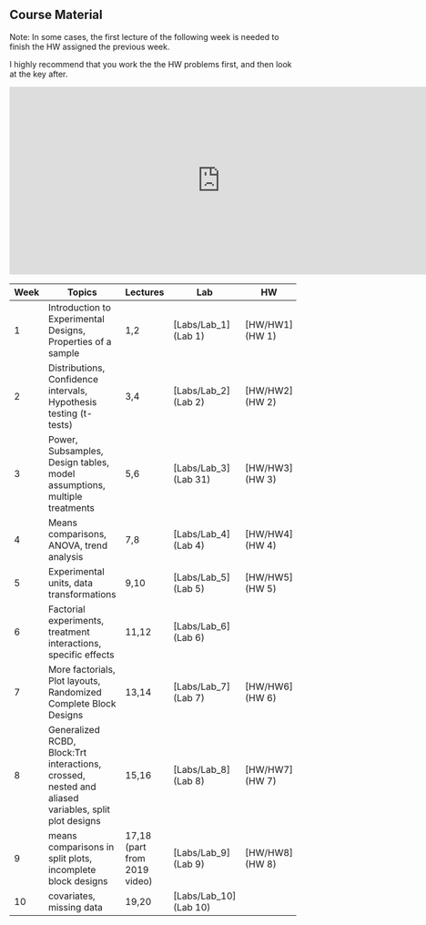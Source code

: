## Course Material

Note: In some cases, the first lecture of the following week is needed to finish the HW assigned the previous week. 

I highly recommend that you work the the HW problems first, and then look at the key after. 

<iframe src="https://www.kaltura.com/p/1770401/sp/177040100/embedIframeJs/uiconf_id/24976411/partner_id/1770401/widget_id/0_yrtz9g1b?iframeembed=true&playerId=kaltura_player_&flashvars[playlistAPI.kpl0Id]=0_pzw7unv8&flashvars[ks]=&&flashvars[imageDefaultDuration]=30&flashvars[mediaProtocol]=rtmp&flashvars[streamerType]=rtmp&flashvars[streamerUrl]=rtmp://www.kaltura.com:1935&flashvars[rtmpFlavors]=1&flashvars[localizationCode]=en&flashvars[leadWithHTML5]=true&flashvars[nextPrevBtn.plugin]=true&flashvars[sideBarContainer.plugin]=true&flashvars[sideBarContainer.position]=left&flashvars[sideBarContainer.clickToClose]=true&flashvars[chapters.plugin]=true&flashvars[chapters.layout]=vertical&flashvars[chapters.thumbnailRotator]=false&flashvars[streamSelector.plugin]=true&flashvars[EmbedPlayer.SpinnerTarget]=videoHolder&flashvars[dualScreen.plugin]=true&flashvars[playlistAPI.playlistUrl]=https://video.ucdavis.edu/playlist/details/{playlistAPI.kpl0Id}" width="740" height="330" allowfullscreen webkitallowfullscreen mozAllowFullScreen allow="autoplay *; fullscreen *; encrypted-media *" sandbox="allow-forms allow-same-origin allow-scripts allow-top-navigation allow-pointer-lock allow-popups allow-modals allow-orientation-lock allow-popups-to-escape-sandbox allow-presentation allow-top-navigation-by-user-activation" frameborder="0" title="Kaltura Player"></iframe>


| Week | Topics                                                                                              | Lectures                     | Lab                   | HW             |
|------|-----------------------------------------------------------------------------------------------------|------------------------------|-----------------------|----------------|
| 1    | Introduction to Experimental Designs, Properties of a sample                                        | 1,2                          | [Labs/Lab_1](Lab 1)   | [HW/HW1](HW 1) |
| 2    | Distributions, Confidence intervals, Hypothesis testing (t-tests)                                   | 3,4                          | [Labs/Lab_2](Lab 2)   | [HW/HW2](HW 2) |
| 3    | Power, Subsamples, Design tables, model assumptions, multiple treatments                            | 5,6                          | [Labs/Lab_3](Lab 31)  | [HW/HW3](HW 3) |
| 4    | Means comparisons, ANOVA, trend analysis                                                            | 7,8                          | [Labs/Lab_4](Lab 4)   | [HW/HW4](HW 4) |
| 5    | Experimental units, data transformations                                                            | 9,10                         | [Labs/Lab_5](Lab 5)   | [HW/HW5](HW 5) |
| 6    | Factorial experiments, treatment interactions, specific effects                                     | 11,12                        | [Labs/Lab_6](Lab 6)   |                |
| 7    | More factorials, Plot layouts, Randomized Complete Block Designs                                    | 13,14                        | [Labs/Lab_7](Lab 7)   | [HW/HW6](HW 6) |
| 8    | Generalized RCBD, Block:Trt interactions, crossed, nested and aliased variables, split plot designs | 15,16                        | [Labs/Lab_8](Lab 8)   | [HW/HW7](HW 7) |
| 9    | means comparisons in split plots, incomplete block designs                                          | 17,18 (part from 2019 video) | [Labs/Lab_9](Lab 9)   | [HW/HW8](HW 8) |
| 10   | covariates, missing data                                                                            | 19,20                        | [Labs/Lab_10](Lab 10) |                |
